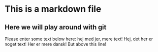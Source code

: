 # This is a markdown file 

## Here we will play around with git 
Please enter some text below here: 
hej med jer, mere text!
Hej, det her er noget text!
Her er mere dansk! 
But above this line! 
